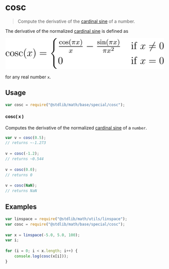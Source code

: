 <!--

@license Apache-2.0

Copyright (c) 2019 The Stdlib Authors.

Licensed under the Apache License, Version 2.0 (the "License");
you may not use this file except in compliance with the License.
You may obtain a copy of the License at

   http://www.apache.org/licenses/LICENSE-2.0

Unless required by applicable law or agreed to in writing, software
distributed under the License is distributed on an "AS IS" BASIS,
WITHOUT WARRANTIES OR CONDITIONS OF ANY KIND, either express or implied.
See the License for the specific language governing permissions and
limitations under the License.

-->

# cosc

> Compute the derivative of the [cardinal sine][sinc] of a number.

<section class="intro">

The derivative of the normalized [cardinal sine][sinc] is defined as

<!-- <equation class="equation" label="eq:cosc" align="center" raw=""\operatorname{cosc}(x) = \begin{cases} \frac{\cos(\pi x)}{x} - \frac{\sin( \pi x)}{\pi x^2} & \textrm{if}\ x \neq 0 \\ 0 & \textrm{if}\ x = 0\end{cases}" alt="Derivative of the normalized cardinal sine."> -->

<div class="equation" align="center" data-raw-text="\operatorname{cosc}(x) = \begin{cases} \frac{\cos(\pi x)}{x} - \frac{\sin( \pi x)}{\pi x^2} &amp; \textrm{if}\ x \neq 0 \\ 0 &amp; \textrm{if}\ x = 0\end{cases}" data-equation="eq:cosc">
    <img src="docs/img/equation_cosc_function.svg" alt="Derivative of the normalized cardinal sine.">
    <br>
</div>

<!-- </equation> -->

<!-- </equation> -->

for any real number `x`.

</section>

<!-- /.intro -->

<section class="usage">

## Usage

```javascript
var cosc = require("@stdlib/math/base/special/cosc");
```

#### cosc( x )

Computes the derivative of the normalized [cardinal sine][sinc] of a `number`.

```javascript
var v = cosc(0.5);
// returns ~-1.273

v = cosc(-1.2);
// returns ~0.544

v = cosc(0.0);
// returns 0

v = cosc(NaN);
// returns NaN
```

</section>

<!-- /.usage -->

<section class="examples">

## Examples

<!-- eslint no-undef: "error" -->

```javascript
var linspace = require("@stdlib/math/utils/linspace");
var cosc = require("@stdlib/math/base/special/cosc");

var x = linspace(-5.0, 5.0, 100);
var i;

for (i = 0; i < x.length; i++) {
    console.log(cosc(x[i]));
}
```

</section>

<!-- /.examples -->

<section class="links">

[sinc]: https://en.wikipedia.org/wiki/Sinc_function

</section>

<!-- /.links -->
